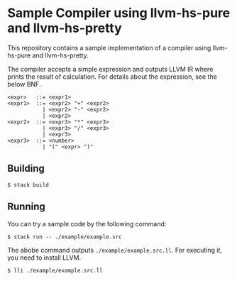 # Sample Compiler using llvm-hs-pure and llvm-hs-pretty

This repository contains a sample implementation of a compiler using llvm-hs-pure and llvm-hs-pretty.

The compiler accepts a simple expression and outputs LLVM IR where prints the result of calculation.
For details about the expression, see the below BNF.

```text
<expr>   ::= <expr1>
<expr1>  ::= <expr2> "+" <expr2>
           | <expr2> "-" <expr2>
           | <expr2>
<expr2>  ::= <expr3> "*" <expr3>
           | <expr3> "/" <expr3>
           | <expr3>
<expr3>  ::= <number>
           | "(" <expr> ")"
```

## Building

```shell
$ stack build
```

## Running

You can try a sample code by the following command:

```shell
$ stack run -- ./example/example.src
```

The abobe command outputs `./example/example.src.ll`.
For executing it, you need to install LLVM.

```shell
$ lli ./example/example.src.ll
```
